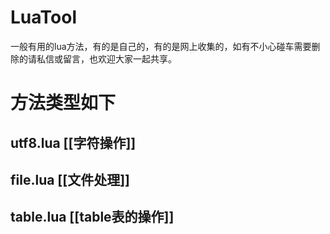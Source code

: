 # LuaTool
一般有用的lua方法，有的是自己的，有的是网上收集的，如有不小心碰车需要删除的请私信或留言，也欢迎大家一起共享。    
# 方法类型如下
## utf8.lua [[字符操作]]        
## file.lua [[文件处理]]    
## table.lua [[table表的操作]]
